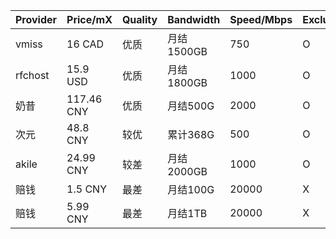 |Provider|Price/mX|Quality|Bandwidth|Speed/Mbps|Exclusive 
|----|------|-----|-----|-----|----|
|vmiss|16 CAD|优质|月结1500GB|750| O|
|rfchost |15.9 USD|优质|月结1800GB| 1000 |O|
|奶昔|117.46 CNY|优质|月结500G|2000|O|
|次元|48.8 CNY|较优|累计368G|500|O|
|akile|24.99 CNY|较差|月结2000GB|1000|O|
|赔钱|1.5 CNY|最差|月结100G|20000|X|
|赔钱|5.99 CNY|最差|月结1TB|20000|X|
